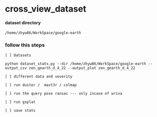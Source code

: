 # cross_view_dataset


#### dataset directory
```
/home/zhyw86/WorkSpace/google-earth
```

### follow this steps
```
[ ] Datasets 

python dataset_stats.py --dir /home/zhyw86/WorkSpace/google-earth --output_csv zen_gearth_d_4_22 --output_plot zen_gearth_d_4_22

[ ] different data and severity

[ ] run duster /  mast3r / colmap

[ ] run the query pose ransac --- only incase of wriva

[ ] run gsplat

[ ] save stats

```
